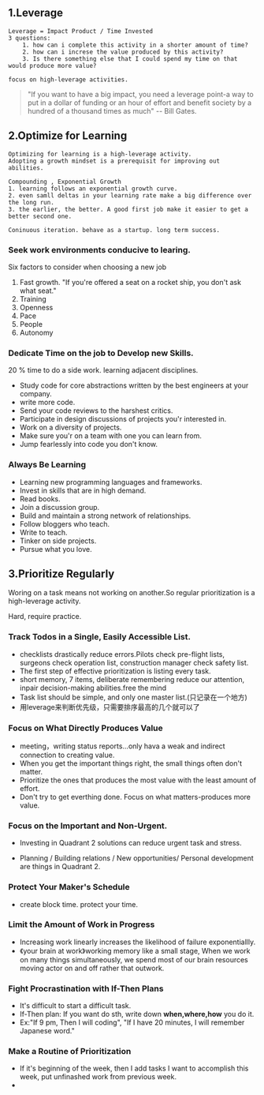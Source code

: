 ## 1.Leverage
	Leverage = Impact Product / Time Invested
	3 questions:
		1. how can i complete this activity in a shorter amount of time?
		2. how can i increse the value produced by this activity?
		3. Is there something else that I could spend my time on that would produce more value?
	
	focus on high-leverage activities.

> "If you want to have a big impact, you need a leverage point-a way to put in a dollar of funding or an hour of 
 effort and benefit society by a hundred of a thousand times as much"  -- Bill Gates.

## 2.Optimize for Learning
	Optimizing for learning is a high-leverage activity.
	Adopting a growth mindset is a prerequisit for improving out abilities.
	
	Compounding , Exponential Growth
	1. learning follows an exponential growth curve.
	2. even samll deltas in your learning rate make a big difference over the long run.
	3. the earlier, the better. A good first job make it easier to get a better second one.
	
	Coninuous iteration. behave as a startup. long term success.

### Seek work environments conducive to learing.
Six factors to consider when choosing a new job  
1. Fast growth. "If you're offered a seat on a rocket ship, you don't ask what seat."  
2. Training
3. Openness
4. Pace
5. People
6. Autonomy

### Dedicate Time on the job to Develop new Skills.
20 % time to do a side work.
learning adjacent disciplines.
- Study code for core abstractions written by the best engineers at your company.
- write more code.
- Send your code reviews to the harshest critics.
- Participate in design discussions of projects you'r interested in.
- Work on a diversity of projects.
- Make sure you'r on a team with one you can learn from.
- Jump fearlessly into code you don't know.

### Always Be Learning
- Learning new programming languages and frameworks.
- Invest in skills that are in high demand.
- Read books.
- Join a discussion group.
- Build and maintain a strong network of relationships.
- Follow bloggers who teach.
- Write to teach.
- Tinker on side projects.
- Pursue what you love.

## 3.Prioritize Regularly

Woring on a task means not working on another.So regular prioritization is a high-leverage activity.

Hard, require practice.

### Track Todos in a Single, Easily Accessible List.

- checklists drastically reduce errors.Pilots check pre-flight lists, surgeons check operation list, construction manager check safety list.
- The first step of effective prioritization is listing every task.
- short memory, 7 items, deliberate remembering reduce our attention, inpair decision-making abilities.free the mind
- Task list should be simple, and only one master list.(只记录在一个地方)
- 用leverage来判断优先级，只需要排序最高的几个就可以了

### Focus on What Directly Produces Value

- meeting，writing status reports...only hava a weak and indirect connection to creating value.
- When you get the important things right, the small things often don't matter.
- Prioritize the ones that produces the most value with the least amount of effort.
- Don't try to get everthing done. Focus on what matters-produces more value.

### Focus on the Important and Non-Urgent.

- Investing in Quadrant 2 solutions can reduce urgent task and stress. 

- Planning / Building relations / New opportunities/ Personal development are things in Quadrant 2.

### Protect Your Maker's Schedule

- create block time. protect your time.

### Limit the Amount of Work in Progress

- Increasing work linearly increases the likelihood of failure exponentiallly.
- 《your brain at work》working memory like a small stage, When we work on many things simultaneously, we spend most of our brain resources moving actor on and off rather that outwork.

### Fight Procrastination with If-Then Plans
- It's difficult to start a difficult task.
- If-Then plan: If you want do sth, write down **when,where,how** you do it.
- Ex:"If 9 pm, Then I will coding", "If I have 20 minutes, I will remember Japanese word."

### Make a Routine of Prioritization
- If it's beginning of the week, then I add tasks I want to accomplish this week, put unfinashed work from previous week.
- 



